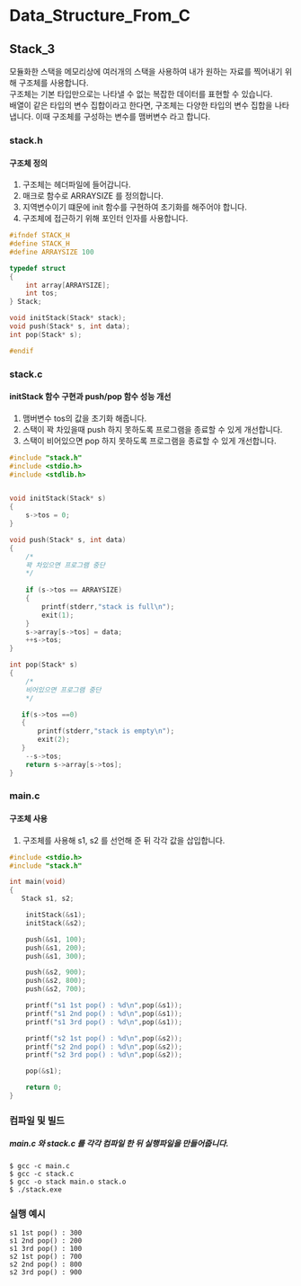 # Data_Structure_From_C
## Stack_3
모듈화한 스택을 메모리상에 여러개의 스택을 사용하여 내가 원하는 자료를 찍어내기 위해 구조체를 사용합니다.  
구조체는 기본 타입만으로는 나타낼 수 없는 복잡한 데이터를 표현할 수 있습니다.   
배열이 같은 타입의 변수 집합이라고 한다면, 구조체는 다양한 타입의 변수 집합을 나타냅니다. 이때 구조체를 구성하는 변수를 맴버변수 라고 합니다.  
### stack.h
#### 구조체 정의
  1. 구조체는 헤더파일에 들어갑니다.
  2. 매크로 함수로 ARRAYSIZE 를 정의합니다.
  3. 지역변수이기 떄문에 init 함수를 구현하여 초기화를 해주어야 합니다.
  4. 구조체에 접근하기 위해 포인터 인자를 사용합니다. 
 
```c
#ifndef STACK_H
#define STACK_H
#define ARRAYSIZE 100

typedef struct 
{
    int array[ARRAYSIZE];
    int tos;
} Stack;

void initStack(Stack* stack);
void push(Stack* s, int data);
int pop(Stack* s);

#endif
```

### stack.c
#### initStack 함수 구현과 push/pop 함수 성능 개선
  1. 맴버변수 tos의 값을 초기화 해줍니다.
  2. 스택이 꽉 차있을때 push 하지 못하도록 프로그램을 종료할 수 있게 개선합니다.
  3. 스택이 비어있으면 pop 하지 못하도록 프로그램을 종료할 수 있게 개선합니다.
```c
#include "stack.h"
#include <stdio.h>
#include <stdlib.h>


void initStack(Stack* s)
{
    s->tos = 0;
}

void push(Stack* s, int data)
{
    /*
    꽉 차있으면 프로그램 중단
    */
    
    if (s->tos == ARRAYSIZE)
    {
        printf(stderr,"stack is full\n");
        exit(1);
    }
    s->array[s->tos] = data;
    ++s->tos;
}

int pop(Stack* s)
{
    /*
    비어있으면 프로그램 중단
    */

   if(s->tos ==0)
   {
       printf(stderr,"stack is empty\n");
       exit(2);
   }
    --s->tos;
    return s->array[s->tos];
}

```

### main.c
#### 구조체 사용
  1. 구조체를 사용해 s1, s2 를 선언해 준 뒤 각각 값을 삽입합니다.
```c
#include <stdio.h>
#include "stack.h"

int main(void)
{
   Stack s1, s2;

    initStack(&s1);
    initStack(&s2);

    push(&s1, 100);
    push(&s1, 200);
    push(&s1, 300);

    push(&s2, 900);
    push(&s2, 800);
    push(&s2, 700);

    printf("s1 1st pop() : %d\n",pop(&s1));
    printf("s1 2nd pop() : %d\n",pop(&s1));
    printf("s1 3rd pop() : %d\n",pop(&s1));

    printf("s2 1st pop() : %d\n",pop(&s2));
    printf("s2 2nd pop() : %d\n",pop(&s2));
    printf("s2 3rd pop() : %d\n",pop(&s2));

    pop(&s1);

    return 0;
}
```



### 컴파일 및 빌드
##### main.c 와 stack.c 를 각각 컴파일 한 뒤 실행파일을 만들어줍니다.
```
$ gcc -c main.c  
$ gcc -c stack.c  
$ gcc -o stack main.o stack.o  
$ ./stack.exe
```
### 실행 예시
```
s1 1st pop() : 300
s1 2nd pop() : 200
s1 3rd pop() : 100
s2 1st pop() : 700
s2 2nd pop() : 800
s2 3rd pop() : 900
```
